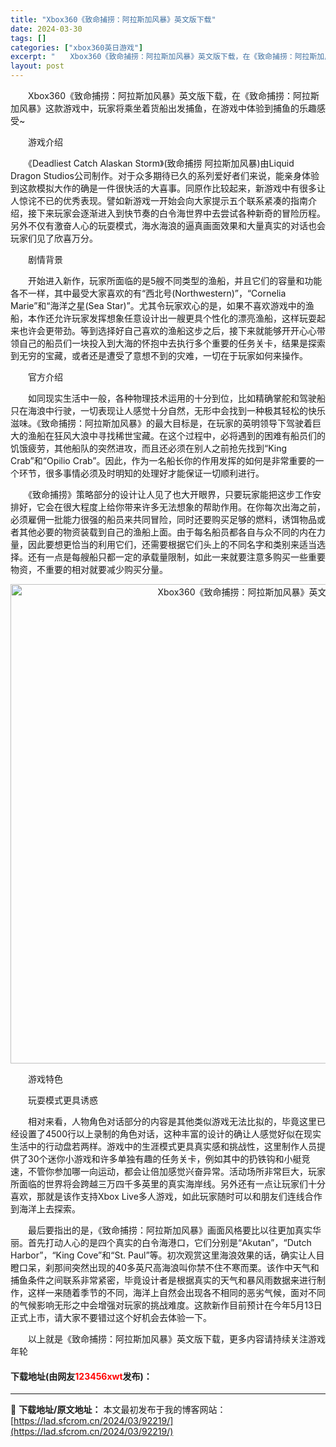 ```yaml
---
title: "Xbox360《致命捕捞：阿拉斯加风暴》英文版下载"
date: 2024-03-30
tags: []
categories: ["xbox360英日游戏"]
excerpt: "　　Xbox360《致命捕捞：阿拉斯加风暴》英文版下载，在《致命捕捞：阿拉斯加风暴》这款游戏中，玩家将乘坐着货船出发捕鱼，在游戏中体验到捕鱼的乐趣感受~ 　　游戏介绍 　　《Deadliest Catch Alaskan Storm》(致命捕捞 阿拉斯加风暴)由Liquid Dragon Studi&hellip;"
layout: post
---
```


 <p>　　Xbox360《致命捕捞：阿拉斯加风暴》英文版下载，在《致命捕捞：阿拉斯加风暴》这款游戏中，玩家将乘坐着货船出发捕鱼，在游戏中体验到捕鱼的乐趣感受~</p> <p>　　游戏介绍</p> <p>　　《Deadliest Catch Alaskan Storm》(致命捕捞 阿拉斯加风暴)由Liquid Dragon Studios公司制作。对于众多期待已久的系列爱好者们来说，能亲身体验到这款模拟大作的确是一件很快活的大喜事。同原作比较起来，新游戏中有很多让人惊诧不已的优秀表现。譬如新游戏一开始会向大家提示五个联系紧凑的指南介绍，接下来玩家会逐渐进入到快节奏的白令海世界中去尝试各种新奇的冒险历程。另外不仅有激奋人心的玩耍模式，海水海浪的逼真画面效果和大量真实的对话也会玩家们见了欣喜万分。</p> <p>　　剧情背景</p> <p>　　开始进入新作，玩家所面临的是5艘不同类型的渔船，并且它们的容量和功能各不一样，其中最受大家喜欢的有&ldquo;西北号(Northwestern)&rdquo;，&ldquo;Cornelia Marie&rdquo;和&ldquo;海洋之星(Sea Star)&rdquo;。尤其令玩家欢心的是，如果不喜欢游戏中的渔船，本作还允许玩家发挥想象任意设计出一艘更具个性化的漂亮渔船，这样玩耍起来也许会更带劲。等到选择好自己喜欢的渔船这步之后，接下来就能够开开心心带领自己的船员们一块投入到大海的怀抱中去执行多个重要的任务关卡，结果是探索到无穷的宝藏，或者还是遭受了意想不到的灾难，一切在于玩家如何来操作。</p> <p>　　官方介绍</p> <p>　　如同现实生活中一般，各种物理技术运用的十分到位，比如精确掌舵和驾驶船只在海浪中行驶，一切表现让人感觉十分自然，无形中会找到一种极其轻松的快乐滋味。《致命捕捞：阿拉斯加风暴》的最大目标是，在玩家的英明领导下驾驶着巨大的渔船在狂风大浪中寻找稀世宝藏。在这个过程中，必将遇到的困难有船员们的饥饿疲劳，其他船队的突然进攻，而且还必须在别人之前抢先找到&ldquo;King Crab&rdquo;和&ldquo;Opilio Crab&rdquo;。因此，作为一名船长你的作用发挥的如何是非常重要的一个环节，很多事情必须及时明知的处理好才能保证一切顺利进行。</p> <p>　　《致命捕捞》策略部分的设计让人见了也大开眼界，只要玩家能把这步工作安排好，它会在很大程度上给你带来许多无法想象的帮助作用。在你每次出海之前，必须雇佣一批能力很强的船员来共同冒险，同时还要购买足够的燃料，诱饵物品或者其他必要的物资装载到自己的渔船上面。由于每名船员都各自与众不同的内在力量，因此要想更恰当的利用它们，还需要根据它们头上的不同名字和类别来适当选择。还有一点是每艘船只都一定的承载量限制，如此一来就要注意多购买一些重要物资，不重要的相对就要减少购买分量。</p> <p align="center"><img align="" border="0" src="https://lad.sfcrom.cn/wp-content/uploads/2024/03/20240330_6607d50f72d5a.jpg" width="767" alt="Xbox360《致命捕捞：阿拉斯加风暴》英文版下载" /></p> <p>　　游戏特色</p> <p>　　玩耍模式更具诱惑</p> <p>　　相对来看，人物角色对话部分的内容是其他类似游戏无法比拟的，毕竟这里已经设置了4500行以上录制的角色对话，这种丰富的设计的确让人感觉好似在现实生活中的行动盘若两样。游戏中的生涯模式更具真实感和挑战性，这里制作人员提供了30个迷你小游戏和许多单独有趣的任务关卡，例如其中的扔铁钩和小艇竞速，不管你参加哪一向运动，都会让倍加感觉兴奋异常。活动场所非常巨大，玩家所面临的世界将会跨越三万四千多英里的真实海岸线。另外还有一点让玩家们十分喜欢，那就是该作支持Xbox Live多人游戏，如此玩家随时可以和朋友们连线合作到海洋上去探索。</p> <p>　　最后要指出的是，《致命捕捞：阿拉斯加风暴》画面风格要比以往更加真实华丽。首先打动人心的是四个真实的白令海港口，它们分别是&ldquo;Akutan&rdquo;，&ldquo;Dutch Harbor&rdquo;，&ldquo;King Cove&rdquo;和&ldquo;St. Paul&rdquo;等。初次观赏这里海浪效果的话，确实让人目瞪口呆，刹那间突然出现的40多英尺高海浪叫你禁不住不寒而栗。该作中天气和捕鱼条件之间联系非常紧密，毕竟设计者是根据真实的天气和暴风雨数据来进行制作，这样一来随着季节的不同，海洋上自然会出现各不相同的恶劣气候，面对不同的气候影响无形之中会增强对玩家的挑战难度。这款新作目前预计在今年5月13日正式上市，请大家不要错过这个好机会去体验一下。</p> <p>　　以上就是《致命捕捞：阿拉斯加风暴》英文版下载，更多内容请持续关注游戏年轮</p> <p><h4>下载地址(由网友<font color="red">123456xwt</font>发布)：</h4></p> 

---
📖 **下载地址/原文地址：** 本文最初发布于我的博客网站：[https://lad.sfcrom.cn/2024/03/92219/](https://lad.sfcrom.cn/2024/03/92219/)
